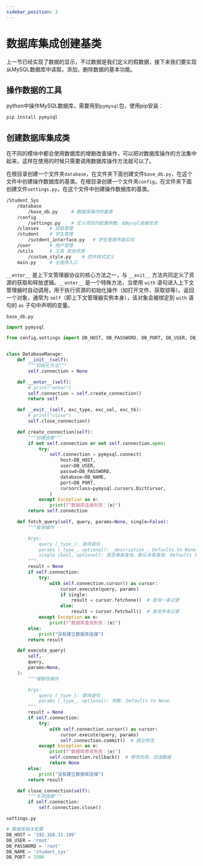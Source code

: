```yaml
---
sidebar_position: 3
---
```


# 数据库集成创建基类

上一节已经实现了数据的显示，不过数据是我们定义的假数据，接下来我们要实现从MySQL数据库中读取，添加，删除数据的基本功能。

## 操作数据的工具

python中操作MySQL数据库，需要用到`pymysql`包，使用pip安装：

```bash
pip install pymysql
```

## 创建数据库集成类

在不同的模块中都会使用数据库的增删改查操作，可以把对数据库操作的方法集中起来，这样在使用的时候只需要调用数据库操作方法就可以了。

在根目录创建一个文件夹`database`，在文件夹下面创建文件`base_db.py`，在这个文件中创建操作数据库的基类。在根目录创建一个文件夹`config`，在文件夹下面创建文件`settings.py`，在这个文件中创建操作数据库的基类。

```bash
/Student_Sys
	/database
		/base_db.py		# 数据库操作的基类
	/config
		/settings.py	# 定义项目的配置参数，如mysql连接信息
	/classes	# 班级管理
	/student	# 学生管理
		/sutdent_interface.py	# 学生管理界面实现
	/user		# 用户管理
	/utils		# 工具 其他资源
		/custom_style.py	# 控件样式定义
	main.py		# 主程序入口
```

`__enter__` 是上下文管理器协议的核心方法之一，与 `__exit__` 方法共同定义了资源的获取和释放逻辑。`__enter__` 是一个特殊方法，当使用 `with` 语句进入上下文管理器时自动调用，用于执行资源的初始化操作（如打开文件、获取锁等）。返回一个对象，通常为 `self`（即上下文管理器实例本身），该对象会被绑定到 `with` 语句的 `as` 子句中声明的变量。

`base_db.py`

```python
import pymysql

from config.settings import DB_HOST, DB_PASSWORD, DB_PORT, DB_USER, DB_NAME


class DatabaseManage:
    def __init__(self):
        """初始化方法"""
        self.connection = None

    def __enter__(self):
        # print("enter")
        self.connection = self.create_connection()
        return self

    def __exit__(self, exc_type, exc_val, exc_tb):
        # print("close")
        self.close_connection()

    def create_connection(self):
        """创建连接"""
        if not self.connection or not self.connection.open:
            try:
                self.connection = pymysql.connect(
                    host=DB_HOST,
                    user=DB_USER,
                    passwd=DB_PASSWORD,
                    database=DB_NAME,
                    port=DB_PORT,
                    cursorclass=pymysql.cursors.DictCursor,
                )
            except Exception as e:
                print(f"数据库连接失败：{e}")
        return self.connection

    def fetch_query(self, query, params=None, single=False):
        """查询操作

        Args:
            query (_type_): 查询语句
            params (_type_, optional): _description_. Defaults to None.
            single (bool, optional): 是否单条查询，默认多条查询. Defaults to False.
        """
        result = None
        if self.connection:
            try:
                with self.connection.cursor() as cursor:
                    cursor.execute(query, params)
                    if single:
                        result = cursor.fetchone()  # 查询一条记录
                    else:
                        result = cursor.fetchall()  # 查询多条记录
            except Exception as e:
                print(f"数据库查询失败：{e}")
        else:
            print("没有建立数据库连接")
        return result

    def execute_query(
        self,
        query,
        params=None,
    ):
        """增删改操作

        Args:
            query (_type_): 查询语句
            params (_type_, optional): 参数. Defaults to None.
        """
        result = None
        if self.connection:
            try:
                with self.connection.cursor() as cursor:
                    cursor.execute(query, params)
                    self.connection.commit()  # 提交修改
            except Exception as e:
                print(f"数据库修改失败：{e}")
                self.connection.rollback()  # 修改失败，回滚数据
                return None
        else:
            print("没有建立数据库连接")
        return result

    def close_connection(self):
        """关闭连接"""
        if self.connection:
            self.connection.close()

```

`settings.py`

```python
# 数据库相关配置
DB_HOST = '192.168.31.189'
DB_USER = 'root'
DB_PASSWORD = 'root'
DB_NAME = 'student_sys'
DB_PORT = 3306
```

